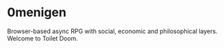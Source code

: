 # 0menigen
Browser-based async RPG with social, economic and philosophical layers. Welcome to Toilet Doom.
